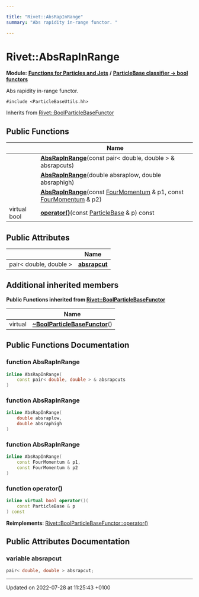 ```yaml
---

title: "Rivet::AbsRapInRange"
summary: "Abs rapidity in-range functor. "

---
```


# Rivet::AbsRapInRange

**Module:** **[Functions for Particles and Jets](http://example.org/modules/group__particlebaseutils/)** **/** **[ParticleBase classifier -> bool functors](http://example.org/modules/group__particlebasetutils__pb2bool/)**



Abs rapidity in-range functor. 


`#include <ParticleBaseUtils.hh>`

Inherits from [Rivet::BoolParticleBaseFunctor](http://example.org/classes/structrivet_1_1boolparticlebasefunctor/)

## Public Functions

|                | Name           |
| -------------- | -------------- |
| | **[AbsRapInRange](http://example.org/modules/group__particlebaseutils/#function-absrapinrange)**(const pair< double, double > & absrapcuts) |
| | **[AbsRapInRange](http://example.org/modules/group__particlebaseutils/#function-absrapinrange)**(double absraplow, double absraphigh) |
| | **[AbsRapInRange](http://example.org/modules/group__particlebaseutils/#function-absrapinrange)**(const <a href="http://example.org/classes/classrivet_1_1fourmomentum/">FourMomentum</a> & p1, const <a href="http://example.org/classes/classrivet_1_1fourmomentum/">FourMomentum</a> & p2) |
| virtual bool | **[operator()](http://example.org/modules/group__particlebaseutils/#function-operator())**(const <a href="http://example.org/classes/classrivet_1_1particlebase/">ParticleBase</a> & p) const |

## Public Attributes

|                | Name           |
| -------------- | -------------- |
| pair< double, double > | **[absrapcut](http://example.org/modules/group__particlebaseutils/#variable-absrapcut)**  |

## Additional inherited members

**Public Functions inherited from [Rivet::BoolParticleBaseFunctor](http://example.org/classes/structrivet_1_1boolparticlebasefunctor/)**

|                | Name           |
| -------------- | -------------- |
| virtual | **[~BoolParticleBaseFunctor](http://example.org/modules/group__particlebaseutils/#function-~boolparticlebasefunctor)**() |


## Public Functions Documentation

### function AbsRapInRange

```cpp
inline AbsRapInRange(
    const pair< double, double > & absrapcuts
)
```


### function AbsRapInRange

```cpp
inline AbsRapInRange(
    double absraplow,
    double absraphigh
)
```


### function AbsRapInRange

```cpp
inline AbsRapInRange(
    const FourMomentum & p1,
    const FourMomentum & p2
)
```


### function operator()

```cpp
inline virtual bool operator()(
    const ParticleBase & p
) const
```


**Reimplements**: [Rivet::BoolParticleBaseFunctor::operator()](http://example.org/modules/group__particlebaseutils/#function-operator())


## Public Attributes Documentation

### variable absrapcut

```cpp
pair< double, double > absrapcut;
```


-------------------------------

Updated on 2022-07-28 at 11:25:43 +0100